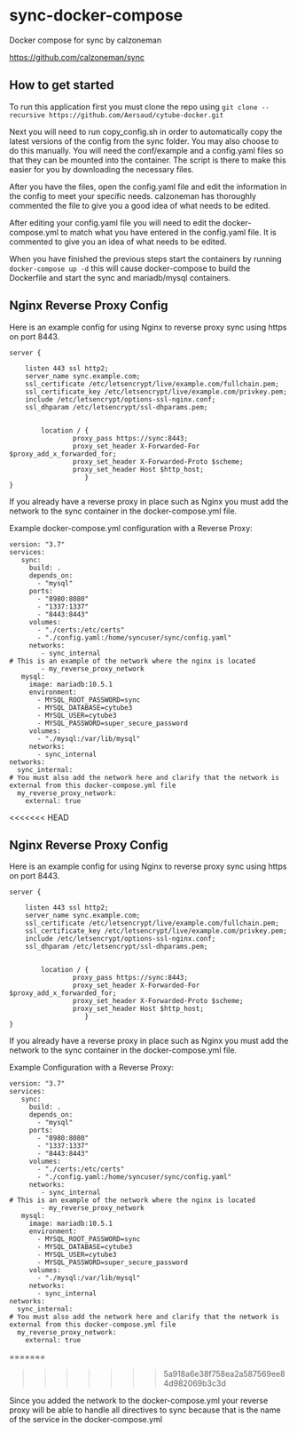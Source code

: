 # sync-docker-compose
Docker compose for sync by calzoneman

https://github.com/calzoneman/sync

## How to get started

To run this application first you must clone the repo using ```git clone --recursive https://github.com/Aersaud/cytube-docker.git```

Next you will need to run copy_config.sh in order to automatically copy the latest versions of the config from the sync folder. You may also choose to do this manually. You will need the conf/example and a config.yaml files so that they can be mounted into the container. The script is there to make this easier for you by downloading the necessary files.

After you have the files, open the config.yaml file and edit the information in the config to meet your specific needs.
calzoneman has thoroughly commented the file to give you a good idea of what needs to be edited.

After editing your config.yaml file you will need to edit the docker-compose.yml to match what you have entered in the config.yaml file. It is commented to give you an idea of what needs to be edited.

When you have finished the previous steps start the containers by running ```docker-compose up -d``` this will cause docker-compose to build the Dockerfile and start the sync and mariadb/mysql containers.

## Nginx Reverse Proxy Config

Here is an example config for using Nginx to reverse proxy sync using https on port 8443.

```
server {

    listen 443 ssl http2;
    server_name sync.example.com;
    ssl_certificate /etc/letsencrypt/live/example.com/fullchain.pem;
    ssl_certificate_key /etc/letsencrypt/live/example.com/privkey.pem;
    include /etc/letsencrypt/options-ssl-nginx.conf;
    ssl_dhparam /etc/letsencrypt/ssl-dhparams.pem;


        location / {
                proxy_pass https://sync:8443;
                proxy_set_header X-Forwarded-For $proxy_add_x_forwarded_for;
                proxy_set_header X-Forwarded-Proto $scheme;
                proxy_set_header Host $http_host;
                   }
}
```

If you already have a reverse proxy in place such as Nginx you must add the network to the sync container in the docker-compose.yml file.

Example docker-compose.yml configuration with a Reverse Proxy:

```
version: "3.7"
services:
   sync:
     build: .
     depends_on:
       - "mysql"
     ports:
       - "8980:8080"
       - "1337:1337"
       - "8443:8443"
     volumes:
       - "./certs:/etc/certs"
       - "./config.yaml:/home/syncuser/sync/config.yaml"
     networks:
        - sync_internal
# This is an example of the network where the nginx is located
        - my_reverse_proxy_network
   mysql:
     image: mariadb:10.5.1
     environment:
       - MYSQL_ROOT_PASSWORD=sync 
       - MYSQL_DATABASE=cytube3 
       - MYSQL_USER=cytube3
       - MYSQL_PASSWORD=super_secure_password
     volumes:
       - "./mysql:/var/lib/mysql"      
     networks:
       - sync_internal
networks:
  sync_internal:
# You must also add the network here and clarify that the network is external from this docker-compose.yml file
  my_reverse_proxy_network:
    external: true
```
<<<<<<< HEAD
## Nginx Reverse Proxy Config

Here is an example config for using Nginx to reverse proxy sync using https on port 8443.

```
server {

    listen 443 ssl http2;
    server_name sync.example.com;
    ssl_certificate /etc/letsencrypt/live/example.com/fullchain.pem;
    ssl_certificate_key /etc/letsencrypt/live/example.com/privkey.pem;
    include /etc/letsencrypt/options-ssl-nginx.conf;
    ssl_dhparam /etc/letsencrypt/ssl-dhparams.pem;


        location / {
                proxy_pass https://sync:8443;
                proxy_set_header X-Forwarded-For $proxy_add_x_forwarded_for;
                proxy_set_header X-Forwarded-Proto $scheme;
                proxy_set_header Host $http_host;
                   }
}
```

If you already have a reverse proxy in place such as Nginx you must add the network to the sync container in the docker-compose.yml file.

Example Configuration with a Reverse Proxy:

```
version: "3.7"
services:
   sync:
     build: .
     depends_on:
       - "mysql"
     ports:
       - "8980:8080"
       - "1337:1337"
       - "8443:8443"
     volumes:
       - "./certs:/etc/certs"
       - "./config.yaml:/home/syncuser/sync/config.yaml"
     networks:
        - sync_internal
# This is an example of the network where the nginx is located
        - my_reverse_proxy_network
   mysql:
     image: mariadb:10.5.1
     environment:
       - MYSQL_ROOT_PASSWORD=sync 
       - MYSQL_DATABASE=cytube3 
       - MYSQL_USER=cytube3
       - MYSQL_PASSWORD=super_secure_password
     volumes:
       - "./mysql:/var/lib/mysql"      
     networks:
       - sync_internal
networks:
  sync_internal:
# You must also add the network here and clarify that the network is external from this docker-compose.yml file
  my_reverse_proxy_network:
    external: true
```
=======
>>>>>>> 5a918a6e38f758ea2a587569ee84d982069b3c3d

Since you added the network to the docker-compose.yml your reverse proxy will be able to handle all directives to sync because that is the name of the service in the docker-compose.yml
